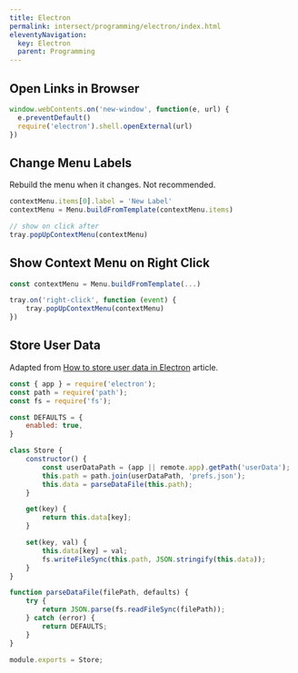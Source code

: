 ```yaml
---
title: Electron
permalink: intersect/programming/electron/index.html
eleventyNavigation:
  key: Electron
  parent: Programming
---
```


## Open Links in Browser

```js
window.webContents.on('new-window', function(e, url) {
  e.preventDefault()
  require('electron').shell.openExternal(url)
})
```

## Change Menu Labels

Rebuild the menu when it changes. Not recommended.

```js
contextMenu.items[0].label = 'New Label'
contextMenu = Menu.buildFromTemplate(contextMenu.items)

// show on click after
tray.popUpContextMenu(contextMenu)
```

## Show Context Menu on Right Click

```js
const contextMenu = Menu.buildFromTemplate(...)

tray.on('right-click', function (event) {
    tray.popUpContextMenu(contextMenu)
})
```

## Store User Data

Adapted from [How to store user data in Electron](https://medium.com/cameron-nokes/how-to-store-user-data-in-electron-3ba6bf66bc1e) article.

```js
const { app } = require('electron');
const path = require('path');
const fs = require('fs');

const DEFAULTS = {
    enabled: true,
}

class Store {
    constructor() {
        const userDataPath = (app || remote.app).getPath('userData');
        this.path = path.join(userDataPath, 'prefs.json');
        this.data = parseDataFile(this.path);
    }

    get(key) {
        return this.data[key];
    }

    set(key, val) {
        this.data[key] = val;
        fs.writeFileSync(this.path, JSON.stringify(this.data));
    }
}

function parseDataFile(filePath, defaults) {
    try {
        return JSON.parse(fs.readFileSync(filePath));
    } catch (error) {
        return DEFAULTS;
    }
}

module.exports = Store;
```
